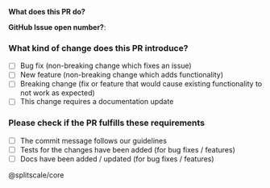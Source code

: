**What does this PR do?**

<!-- Example: User should be able to login -->

**GitHub Issue open number?**: <!-- #23 -->

### What kind of change does this PR introduce?

<!-- NOTE: Please delete options that are not relevant. -->

<!-- NOTE: Put [x] to select -->

- [ ] Bug fix (non-breaking change which fixes an issue)
- [ ] New feature (non-breaking change which adds functionality)
- [ ] Breaking change (fix or feature that would cause existing functionality to not work as expected)
- [ ] This change requires a documentation update

### Please check if the PR fulfills these requirements

<!-- NOTE: Put [x] to select -->

- [ ] The commit message follows our guidelines
- [ ] Tests for the changes have been added (for bug fixes / features)
- [ ] Docs have been added / updated (for bug fixes / features)

@splitscale/core
